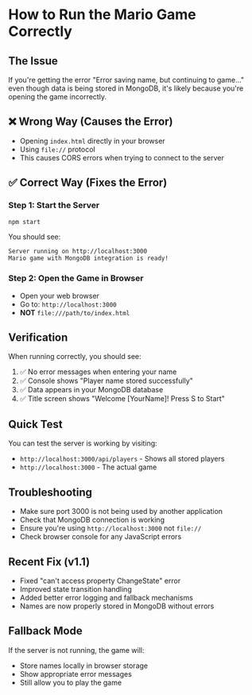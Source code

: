 # How to Run the Mario Game Correctly

## The Issue
If you're getting the error "Error saving name, but continuing to game..." even though data is being stored in MongoDB, it's likely because you're opening the game incorrectly.

## ❌ Wrong Way (Causes the Error)
- Opening `index.html` directly in your browser
- Using `file://` protocol
- This causes CORS errors when trying to connect to the server

## ✅ Correct Way (Fixes the Error)

### Step 1: Start the Server
```bash
npm start
```
You should see:
```
Server running on http://localhost:3000
Mario game with MongoDB integration is ready!
```

### Step 2: Open the Game in Browser
- Open your web browser
- Go to: `http://localhost:3000`
- **NOT** `file:///path/to/index.html`

## Verification
When running correctly, you should see:
1. ✅ No error messages when entering your name
2. ✅ Console shows "Player name stored successfully"
3. ✅ Data appears in your MongoDB database
4. ✅ Title screen shows "Welcome [YourName]! Press S to Start"

## Quick Test
You can test the server is working by visiting:
- `http://localhost:3000/api/players` - Shows all stored players
- `http://localhost:3000` - The actual game

## Troubleshooting
- Make sure port 3000 is not being used by another application
- Check that MongoDB connection is working
- Ensure you're using `http://localhost:3000` not `file://`
- Check browser console for any JavaScript errors

## Recent Fix (v1.1)
- Fixed "can't access property ChangeState" error
- Improved state transition handling
- Added better error logging and fallback mechanisms
- Names are now properly stored in MongoDB without errors

## Fallback Mode
If the server is not running, the game will:
- Store names locally in browser storage
- Show appropriate error messages
- Still allow you to play the game
